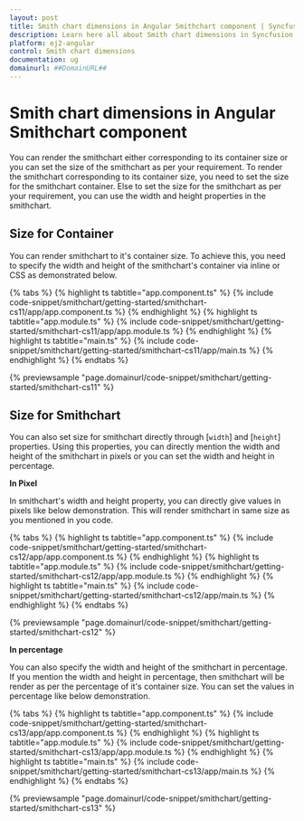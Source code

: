 ```yaml
---
layout: post
title: Smith chart dimensions in Angular Smithchart component | Syncfusion
description: Learn here all about Smith chart dimensions in Syncfusion Angular Smithchart component of Syncfusion Essential JS 2 and more.
platform: ej2-angular
control: Smith chart dimensions 
documentation: ug
domainurl: ##DomainURL##
---
```


# Smith chart dimensions in Angular Smithchart component

You can render the smithchart either corresponding to its container size or you can set the size of the smithchart as per your requirement. To render the smithchart corresponding to its container size, you need to set the size for the smithchart container. Else to set the size for the smithchart as per your requirement, you can use the width and height properties in the smithchart.

## Size for Container

You can render smithchart to it's container size. To achieve this, you need to specify the width and height of the smithchart's container via inline or CSS as demonstrated below.

{% tabs %}
{% highlight ts tabtitle="app.component.ts" %}
{% include code-snippet/smithchart/getting-started/smithchart-cs11/app/app.component.ts %}
{% endhighlight %}
{% highlight ts tabtitle="app.module.ts" %}
{% include code-snippet/smithchart/getting-started/smithchart-cs11/app/app.module.ts %}
{% endhighlight %}
{% highlight ts tabtitle="main.ts" %}
{% include code-snippet/smithchart/getting-started/smithchart-cs11/app/main.ts %}
{% endhighlight %}
{% endtabs %}
  
{% previewsample "page.domainurl/code-snippet/smithchart/getting-started/smithchart-cs11" %}

## Size for Smithchart

<!-- markdownlint-disable MD036 -->

You can also set size for smithchart directly through [`width`] and [`height`] properties. Using this properties, you can directly mention the width and height of the smithchart in pixels or you can set the width and height in percentage.

**In Pixel**

In smithchart's width and height property, you can directly give values in pixels like below demonstration. This will render smithchart in same size as you mentioned in you code.

{% tabs %}
{% highlight ts tabtitle="app.component.ts" %}
{% include code-snippet/smithchart/getting-started/smithchart-cs12/app/app.component.ts %}
{% endhighlight %}
{% highlight ts tabtitle="app.module.ts" %}
{% include code-snippet/smithchart/getting-started/smithchart-cs12/app/app.module.ts %}
{% endhighlight %}
{% highlight ts tabtitle="main.ts" %}
{% include code-snippet/smithchart/getting-started/smithchart-cs12/app/main.ts %}
{% endhighlight %}
{% endtabs %}
  
{% previewsample "page.domainurl/code-snippet/smithchart/getting-started/smithchart-cs12" %}

**In percentage**

You can also specify the width and height of the smithchart in percentage. If you mention the width and height in percentage, then smithchart will be render as per the percentage of it's container size. You can set the values in percentage like below demonstration.

{% tabs %}
{% highlight ts tabtitle="app.component.ts" %}
{% include code-snippet/smithchart/getting-started/smithchart-cs13/app/app.component.ts %}
{% endhighlight %}
{% highlight ts tabtitle="app.module.ts" %}
{% include code-snippet/smithchart/getting-started/smithchart-cs13/app/app.module.ts %}
{% endhighlight %}
{% highlight ts tabtitle="main.ts" %}
{% include code-snippet/smithchart/getting-started/smithchart-cs13/app/main.ts %}
{% endhighlight %}
{% endtabs %}
  
{% previewsample "page.domainurl/code-snippet/smithchart/getting-started/smithchart-cs13" %}